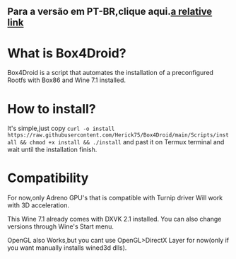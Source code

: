 ## Para a versão em PT-BR,clique aqui.[a relative link](Box4Droid/READMEPT-BR.md)
# What is Box4Droid?

Box4Droid is a script that automates the installation of a preconfigured Rootfs with Box86 and Wine 7.1 installed.

# How to install?

It's simple,just copy `curl -o install https://raw.githubusercontent.com/Herick75/Box4Droid/main/Scripts/install && chmod +x install && ./install`
and past it on Termux terminal and wait until the installation finish.

# Compatibility

For now,only Adreno GPU's that is compatible with
Turnip driver Will work with 3D acceleration.

This Wine 7.1 already comes with DXVK 2.1 installed. You can also change versions through Wine's Start menu.

OpenGL also Works,but you cant use OpenGL>DirectX
Layer for now(only if you want manually installs
wined3d dlls).
